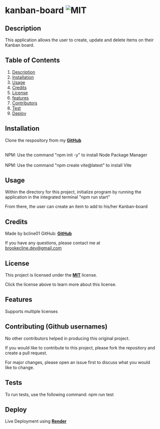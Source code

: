 # kanban-board ![MIT](https://img.shields.io/badge/license-MIT-green)


## Description
This application allows the user to create, update and delete items on their Kanban board. 

  ## Table of Contents
  1. [Description](#description)
  2. [Installation](#installation)
  3. [Usage](#usage)
  4. [Credits](#credits)
  5. [License](#license)
  6. [features](#features)
  7. [Contributors](#contribute)
  8. [Test](#test)
  9. [Deploy](#deploy)

  ## Installation
  Clone the respository from my **[GitHub](https://github.com/bcline01/kanban-board)**

   <br>NPM: Use the command "npm init -y" to install Node Package Manager<br>
      <br>NPM: Use the command "npm create vite@latest" to install Vite<br>

   

  ## Usage
  Within the directory for this project, initialize program by running the application in the integrated terminal "npm run start"

  From there, the user can create an item to add to his/her Kanban-board 



  ## Credits
  Made by bcline01 GitHub: **[GitHub](https://github.com/bcline01)**
  

  If you have any questions, please contact me at <brookecline.dev@gmail.com>

  ## License
  This project is licensed under the **[MIT](https://opensource.org/licenses/MIT)** license.

  Click the license above to learn more about this license.

  ## Features
   
  Supports multiple licenses

  ## Contributing (Github usernames)
  No other contributors helped in producing this original project.

  If you would like to contribute to this project, please fork the repository and create a pull request. 
    
  For major changes, please open an issue first to discuss what you would like to change.

  ## Tests
  To run tests, use the following command: npm run test

  ## Deploy
  Live Deployment using **[Render](https://kanban-board-rlcy.onrender.com)**